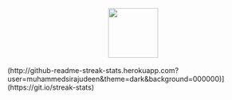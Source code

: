 <div id="header" align="center">
  <img src="https://media.giphy.com/media/M9gbBd9nbDrOTu1Mqx/giphy.gif" width="100"/>
</div>
<br>
(http://github-readme-streak-stats.herokuapp.com?user=muhammedsirajudeen&theme=dark&background=000000)](https://git.io/streak-stats)
